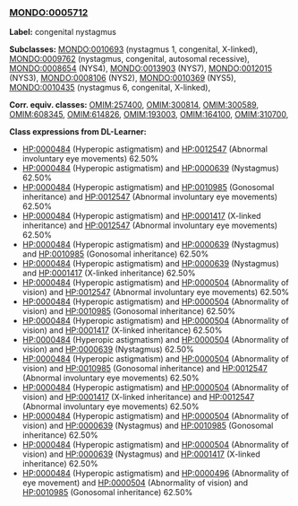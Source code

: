 
### [MONDO:0005712](http://purl.obolibrary.org/obo/MONDO_0005712)
**Label:** congenital nystagmus

**Subclasses:** [MONDO:0010693](http://purl.obolibrary.org/obo/MONDO_0010693) (nystagmus 1, congenital, X-linked), [MONDO:0009762](http://purl.obolibrary.org/obo/MONDO_0009762) (nystagmus, congenital, autosomal recessive), [MONDO:0008654](http://purl.obolibrary.org/obo/MONDO_0008654) (NYS4), [MONDO:0013903](http://purl.obolibrary.org/obo/MONDO_0013903) (NYS7), [MONDO:0012015](http://purl.obolibrary.org/obo/MONDO_0012015) (NYS3), [MONDO:0008106](http://purl.obolibrary.org/obo/MONDO_0008106) (NYS2), [MONDO:0010369](http://purl.obolibrary.org/obo/MONDO_0010369) (NYS5), [MONDO:0010435](http://purl.obolibrary.org/obo/MONDO_0010435) (nystagmus 6, congenital, X-linked), 

**Corr. equiv. classes:** [OMIM:257400](http://purl.obolibrary.org/obo/OMIM_257400), [OMIM:300814](http://purl.obolibrary.org/obo/OMIM_300814), [OMIM:300589](http://purl.obolibrary.org/obo/OMIM_300589), [OMIM:608345](http://purl.obolibrary.org/obo/OMIM_608345), [OMIM:614826](http://purl.obolibrary.org/obo/OMIM_614826), [OMIM:193003](http://purl.obolibrary.org/obo/OMIM_193003), [OMIM:164100](http://purl.obolibrary.org/obo/OMIM_164100), [OMIM:310700](http://purl.obolibrary.org/obo/OMIM_310700), 

**Class expressions from DL-Learner:**

- [HP:0000484](http://purl.obolibrary.org/obo/HP_0000484) (Hyperopic astigmatism) and [HP:0012547](http://purl.obolibrary.org/obo/HP_0012547) (Abnormal involuntary eye movements) 62.50%
- [HP:0000484](http://purl.obolibrary.org/obo/HP_0000484) (Hyperopic astigmatism) and [HP:0000639](http://purl.obolibrary.org/obo/HP_0000639) (Nystagmus) 62.50%
- [HP:0000484](http://purl.obolibrary.org/obo/HP_0000484) (Hyperopic astigmatism) and [HP:0010985](http://purl.obolibrary.org/obo/HP_0010985) (Gonosomal inheritance) and [HP:0012547](http://purl.obolibrary.org/obo/HP_0012547) (Abnormal involuntary eye movements) 62.50%
- [HP:0000484](http://purl.obolibrary.org/obo/HP_0000484) (Hyperopic astigmatism) and [HP:0001417](http://purl.obolibrary.org/obo/HP_0001417) (X-linked inheritance) and [HP:0012547](http://purl.obolibrary.org/obo/HP_0012547) (Abnormal involuntary eye movements) 62.50%
- [HP:0000484](http://purl.obolibrary.org/obo/HP_0000484) (Hyperopic astigmatism) and [HP:0000639](http://purl.obolibrary.org/obo/HP_0000639) (Nystagmus) and [HP:0010985](http://purl.obolibrary.org/obo/HP_0010985) (Gonosomal inheritance) 62.50%
- [HP:0000484](http://purl.obolibrary.org/obo/HP_0000484) (Hyperopic astigmatism) and [HP:0000639](http://purl.obolibrary.org/obo/HP_0000639) (Nystagmus) and [HP:0001417](http://purl.obolibrary.org/obo/HP_0001417) (X-linked inheritance) 62.50%
- [HP:0000484](http://purl.obolibrary.org/obo/HP_0000484) (Hyperopic astigmatism) and [HP:0000504](http://purl.obolibrary.org/obo/HP_0000504) (Abnormality of vision) and [HP:0012547](http://purl.obolibrary.org/obo/HP_0012547) (Abnormal involuntary eye movements) 62.50%
- [HP:0000484](http://purl.obolibrary.org/obo/HP_0000484) (Hyperopic astigmatism) and [HP:0000504](http://purl.obolibrary.org/obo/HP_0000504) (Abnormality of vision) and [HP:0010985](http://purl.obolibrary.org/obo/HP_0010985) (Gonosomal inheritance) 62.50%
- [HP:0000484](http://purl.obolibrary.org/obo/HP_0000484) (Hyperopic astigmatism) and [HP:0000504](http://purl.obolibrary.org/obo/HP_0000504) (Abnormality of vision) and [HP:0001417](http://purl.obolibrary.org/obo/HP_0001417) (X-linked inheritance) 62.50%
- [HP:0000484](http://purl.obolibrary.org/obo/HP_0000484) (Hyperopic astigmatism) and [HP:0000504](http://purl.obolibrary.org/obo/HP_0000504) (Abnormality of vision) and [HP:0000639](http://purl.obolibrary.org/obo/HP_0000639) (Nystagmus) 62.50%
- [HP:0000484](http://purl.obolibrary.org/obo/HP_0000484) (Hyperopic astigmatism) and [HP:0000504](http://purl.obolibrary.org/obo/HP_0000504) (Abnormality of vision) and [HP:0010985](http://purl.obolibrary.org/obo/HP_0010985) (Gonosomal inheritance) and [HP:0012547](http://purl.obolibrary.org/obo/HP_0012547) (Abnormal involuntary eye movements) 62.50%
- [HP:0000484](http://purl.obolibrary.org/obo/HP_0000484) (Hyperopic astigmatism) and [HP:0000504](http://purl.obolibrary.org/obo/HP_0000504) (Abnormality of vision) and [HP:0001417](http://purl.obolibrary.org/obo/HP_0001417) (X-linked inheritance) and [HP:0012547](http://purl.obolibrary.org/obo/HP_0012547) (Abnormal involuntary eye movements) 62.50%
- [HP:0000484](http://purl.obolibrary.org/obo/HP_0000484) (Hyperopic astigmatism) and [HP:0000504](http://purl.obolibrary.org/obo/HP_0000504) (Abnormality of vision) and [HP:0000639](http://purl.obolibrary.org/obo/HP_0000639) (Nystagmus) and [HP:0010985](http://purl.obolibrary.org/obo/HP_0010985) (Gonosomal inheritance) 62.50%
- [HP:0000484](http://purl.obolibrary.org/obo/HP_0000484) (Hyperopic astigmatism) and [HP:0000504](http://purl.obolibrary.org/obo/HP_0000504) (Abnormality of vision) and [HP:0000639](http://purl.obolibrary.org/obo/HP_0000639) (Nystagmus) and [HP:0001417](http://purl.obolibrary.org/obo/HP_0001417) (X-linked inheritance) 62.50%
- [HP:0000484](http://purl.obolibrary.org/obo/HP_0000484) (Hyperopic astigmatism) and [HP:0000496](http://purl.obolibrary.org/obo/HP_0000496) (Abnormality of eye movement) and [HP:0000504](http://purl.obolibrary.org/obo/HP_0000504) (Abnormality of vision) and [HP:0010985](http://purl.obolibrary.org/obo/HP_0010985) (Gonosomal inheritance) 62.50%


